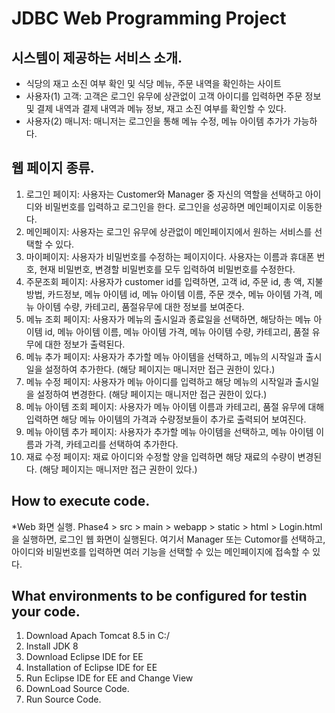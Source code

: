 # JDBC Web Programming Project

## 시스템이 제공하는 서비스 소개.
- 식당의 재고 소진 여부 확인 및 식당 메뉴, 주문 내역을 확인하는 사이트
- 사용자(1) 고객: 고객은 로그인 유무에 상관없이 고객 아이디를 입력하면 주문 정보 및 결제 내역과 결제 내역과 메뉴 정보, 재고 소진 여부를 확인할 수 있다.
- 사용자(2) 매니저: 매니저는 로그인을 통해 메뉴 수정, 메뉴 아이템 추가가 가능하다.

## 웹 페이지 종류.
1. 로그인 페이지: 사용자는 Customer와 Manager 중 자신의 역할을 선택하고 아이디와 비밀번호를 입력하고 로그인을 한다. 로그인을 성공하면 메인페이지로 이동한다.
2. 메인페이지: 사용자는 로그인 유무에 상관없이 메인페이지에서 원하는 서비스를 선택할 수 있다.
3. 마이페이지: 사용자가 비밀번호를 수정하는 페이지이다. 사용자는 이름과 휴대폰 번호, 현재 비밀번호, 변경할 비밀번호를 모두 입력하여 비밀번호를 수정한다.
4. 주문조회 페이지: 사용자가 customer id를 입력하면, 고객 id, 주문 id, 총 액, 지불 방법, 카드정보, 메뉴 아이템 id, 메뉴 아이템 이름, 주문 갯수, 메뉴 아이템 가격, 메뉴 아이템 수량, 카테고리, 품절유무에 대한 정보를 보여준다.
5. 메뉴 조회 페이지: 사용자가 메뉴의 출시일과 종료일을 선택하면, 해당하는 메뉴 아이템 id, 메뉴 아이템 이름, 메뉴 아이템 가격, 메뉴 아이템 수량, 카테고리, 품절 유무에 대한 정보가 출력된다. 
6. 메뉴 추가 페이지: 사용자가 추가할 메뉴 아이템을 선택하고, 메뉴의 시작일과 출시일을 설정하여 추가한다. (해당 페이지는 매니저만 접근 권한이 있다.)
7. 메뉴 수정 페이지: 사용자가 메뉴 아이디를 입력하고 해당 메뉴의 시작일과 출시일을 설정하여 변경한다. (해당 페이지는 매니저만 접근 권한이 있다.)
8. 메뉴 아이템 조회 페이지: 사용자가 메뉴 아이템 이름과 카테고리, 품절 유무에 대해 입력하면 해당 메뉴 아이템의 가격과 수량정보들이 추가로 출력되어 보여진다.
9. 메뉴 아이템 추가 페이지: 사용자가 추가할 메뉴 아이템을 선택하고, 메뉴 아이템 이름과 가격, 카테고리를 선택하여 추가한다.
10. 재료 수정 페이지: 재료 아이디와 수정할 양을 입력하면 해당 재료의 수량이 변경된다. (해당 페이지는 매니저만 접근 권한이 있다.)

## How to execute code.
*Web 화면 실행.
Phase4 > src > main > webapp > static > html > Login.html을 실행하면, 로그인 웹 화면이 실행된다. 
여기서 Manager 또는 Cutomor를 선택하고, 아이디와 비밀번호를 입력하면 여러 기능을 선택할 수 있는 메인페이지에 접속할 수 있다.

## What environments to be configured for testin your code.
1. Download Apach Tomcat 8.5 in C:/
2. Install JDK 8
3. Download Eclipse IDE for EE 
4. Installation of Eclipse IDE for EE
5. Run Eclipse IDE for EE and Change View
6. DownLoad Source Code.
7. Run Source Code.

